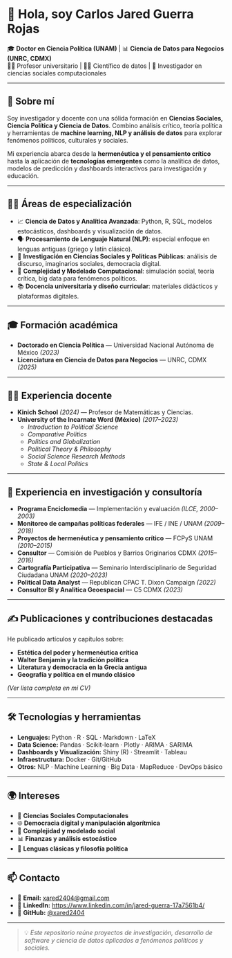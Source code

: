 # 👋 Hola, soy **Carlos Jared Guerra Rojas**

🎓 **Doctor en Ciencia Política (UNAM)** | 📊 **Ciencia de Datos para Negocios (UNRC, CDMX)**  
👨‍🏫 Profesor universitario | 🧑‍💻 Científico de datos | 🧠 Investigador en ciencias sociales computacionales

---

## 🚀 Sobre mí

Soy investigador y docente con una sólida formación en **Ciencias Sociales, Ciencia Política y Ciencia de Datos**. Combino análisis crítico, teoría política y herramientas de **machine learning, NLP y análisis de datos** para explorar fenómenos políticos, culturales y sociales.

Mi experiencia abarca desde la **hermenéutica y el pensamiento crítico** hasta la aplicación de **tecnologías emergentes** como la analítica de datos, modelos de predicción y dashboards interactivos para investigación y educación.

---

## 🧑‍💻 Áreas de especialización

- 📈 **Ciencia de Datos y Analítica Avanzada**: Python, R, SQL, modelos estocásticos, dashboards y visualización de datos.  
- 🗣️ **Procesamiento de Lenguaje Natural (NLP)**: especial enfoque en lenguas antiguas (griego y latín clásico).  
- 🧠 **Investigación en Ciencias Sociales y Políticas Públicas**: análisis de discurso, imaginarios sociales, democracia digital.  
- 🧩 **Complejidad y Modelado Computacional**: simulación social, teoría crítica, big data para fenómenos políticos.  
- 📚 **Docencia universitaria y diseño curricular**: materiales didácticos y plataformas digitales.

---

## 🎓 Formación académica

- **Doctorado en Ciencia Política** — Universidad Nacional Autónoma de México *(2023)*  
- **Licenciatura en Ciencia de Datos para Negocios** — UNRC, CDMX *(2025)*

---

## 👨‍🏫 Experiencia docente

- **Kinich School** *(2024)* — Profesor de Matemáticas y Ciencias.  
- **University of the Incarnate Word (México)** *(2017–2023)*  
  - *Introduction to Political Science*  
  - *Comparative Politics*  
  - *Politics and Globalization*  
  - *Political Theory & Philosophy*  
  - *Social Science Research Methods*  
  - *State & Local Politics*

---

## 🧪 Experiencia en investigación y consultoría

- **Programa Enciclomedia** — Implementación y evaluación *(ILCE, 2000–2003)*  
- **Monitoreo de campañas políticas federales** — IFE / INE / UNAM *(2009–2018)*  
- **Proyectos de hermenéutica y pensamiento crítico** — FCPyS UNAM *(2010–2015)*  
- **Consultor** — Comisión de Pueblos y Barrios Originarios CDMX *(2015–2016)*  
- **Cartografía Participativa** — Seminario Interdisciplinario de Seguridad Ciudadana UNAM *(2020–2023)*  
- **Political Data Analyst** — Republican CPAC T. Dixon Campaign *(2022)*  
- **Consultor BI y Analítica Geoespacial** — C5 CDMX *(2023)*  

---

## ✍️ Publicaciones y contribuciones destacadas

He publicado artículos y capítulos sobre:
- **Estética del poder y hermenéutica crítica**  
- **Walter Benjamin y la tradición política**  
- **Literatura y democracia en la Grecia antigua**  
- **Geografía y política en el mundo clásico**  

*(Ver lista completa en mi CV)*

---

## 🛠️ Tecnologías y herramientas

- **Lenguajes:** Python · R · SQL · Markdown · LaTeX  
- **Data Science:** Pandas · Scikit-learn · Plotly · ARIMA · SARIMA  
- **Dashboards y Visualización:** Shiny (R) · Streamlit · Tableau  
- **Infraestructura:** Docker · Git/GitHub  
- **Otros:** NLP · Machine Learning · Big Data · MapReduce · DevOps básico

---

## 🌍 Intereses

- 🔎 **Ciencias Sociales Computacionales**  
- 🌐 **Democracia digital y manipulación algorítmica**  
- 🧬 **Complejidad y modelado social**  
- 📊 **Finanzas y análisis estocástico**  
- 📖 **Lenguas clásicas y filosofía política**

---

## 📫 Contacto

- 📧 **Email:** [xared2404@gmail.com](mailto:xared2404@gmail.com)  
- 💼 **LinkedIn:** https://www.linkedin.com/in/jared-guerra-17a7561b4/
- 🐙 **GitHub:** [@xared2404](https://github.com/xared2404)  

---

> 💡 *Este repositorio reúne proyectos de investigación, desarrollo de software y ciencia de datos aplicados a fenómenos políticos y sociales.*
